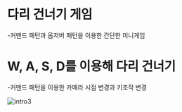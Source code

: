 # 다리 건너기 게임
-커맨드 패턴과 옵저버 패턴을 이용한 간단한 미니게임

# W, A, S, D를 이용해 다리 건너기

-커맨드 패턴을 이용한 카메라 시점 변경과 키조작 변경

![intro3](https://user-images.githubusercontent.com/88304798/145719587-2f9ebbcd-c523-4f08-add4-94a12582a72e.gif)
